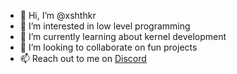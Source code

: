 - 👋 Hi, I’m @xshthkr
- 👀 I’m interested in low level programming
- 🌱 I’m currently learning about kernel development
- 💞️ I’m looking to collaborate on fun projects
- 📫 Reach out to me on [Discord](https://discordapp.com/users/719167134256594975)

<!---
<div align="center">
    <a href="www.linkedin.com/in/shashashank">
        <img height="32" src="https://skillicons.dev/icons?i=linkedin">
    </a>
    &nbsp;
    <a href="https://discordapp.com/users/719167134256594975">
        <img height="32" src="https://skillicons.dev/icons?i=discord">
    </a>
    &nbsp;
    <a href="https://www.instagram.com/shashashankthakur/">
        <img height="32" src="https://skillicons.dev/icons?i=instagram">
    </a>
</div>
--->

<!---
<div align="center">
    <img src="https://skillicons.dev/icons?i=html,css,js,react,nodejs,express,next,tailwindcss,python,c,rust,cpp,bash,mysql,git,github,linux,unity,godot,unreal&perline=10" />
    <br>
    <img src="https://skillicons.dev/icons?i=arduino,ros,matlab,vscode,vim,latex" />
</div>
--->



<!--- Holopin Profile
[![An image of @shashashankthakur's Holopin badges, which is a link to view their full Holopin profile](https://holopin.me/shashashankthakur)](https://holopin.io/@shashashankthakur)
--->

<!--- 
- 📫 Reach out to me on [LinkedIn](www.linkedin.com/in/shashashank), [Discord](https://discordapp.com/users/719167134256594975) and [Instagram](https://www.instagram.com/shashashankthakur/)
--->

<!---
ShashashankThakur/ShashashankThakur is a ✨ special ✨ repository because its `README.md` (this file) appears on your GitHub profile.
You can click the Preview link to take a look at your changes.
--->
